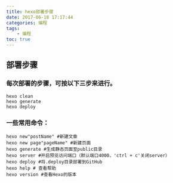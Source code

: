 ```yaml
---
title: hexo部署步骤
date: 2017-06-18 17:17:44
categories: 编程
tags:
    - 编程
toc: true
---
```


## 部署步骤

### 每次部署的步骤，可按以下三步来进行。

    hexo clean
    hexo generate
    hexo deploy
<!-- more -->
### 一些常用命令：

    hexo new"postName" #新建文章
    hexo new page"pageName" #新建页面
    hexo generate #生成静态页面至public目录
    hexo server #开启预览访问端口（默认端口4000，'ctrl + c'关闭server）
    hexo deploy #将.deploy目录部署到GitHub
    hexo help # 查看帮助
    hexo version #查看Hexo的版本
